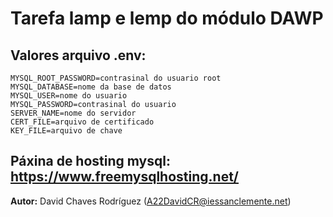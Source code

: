 # Tarefa lamp e lemp do módulo DAWP

## Valores arquivo .env:

```
MYSQL_ROOT_PASSWORD=contrasinal do usuario root
MYSQL_DATABASE=nome da base de datos
MYSQL_USER=nome do usuario
MYSQL_PASSWORD=contrasinal do usuario
SERVER_NAME=nome do servidor
CERT_FILE=arquivo de certificado
KEY_FILE=arquivo de chave
```

**Páxina de hosting mysql:** https://www.freemysqlhosting.net/
---
**Autor:** David Chaves Rodríguez (A22DavidCR@iessanclemente.net)
